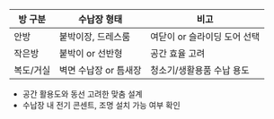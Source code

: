 | 방 구분   | 수납장 형태            | 비고                         |
|------------|-------------------------|------------------------------|
| 안방       | 붙박이장, 드레스룸       | 여닫이 or 슬라이딩 도어 선택 |
| 작은방     | 붙박이 or 선반형        | 공간 효율 고려                |
| 복도/거실  | 벽면 수납장 or 틈새장     | 청소기/생활용품 수납 용도      |

- 공간 활용도와 동선 고려한 맞춤 설계
- 수납장 내 전기 콘센트, 조명 설치 가능 여부 확인
